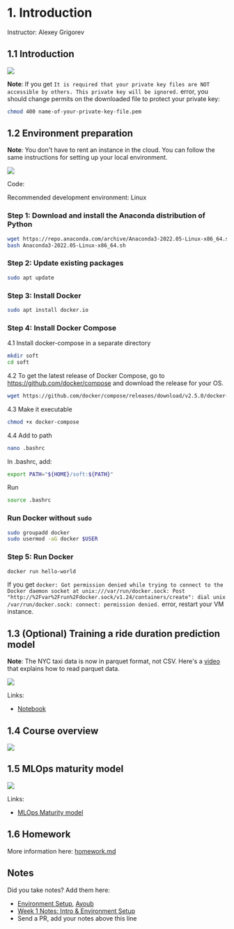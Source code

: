 # 1. Introduction

Instructor: Alexey Grigorev

## 1.1 Introduction

<a href="https://www.youtube.com/watch?v=s0uaFZSzwfI&list=PL3MmuxUbc_hIUISrluw_A7wDSmfOhErJK">
  <img src="images/thumbnail-1-01.jpg">
</a>

**Note**: If you get `It is required that your private key files are NOT accessible by others. This private key will be ignored.` error, you should change permits on the downloaded file to protect your private key:

 ```sh
chmod 400 name-of-your-private-key-file.pem
```


## 1.2 Environment preparation

**Note**: You don't have to rent an instance in the cloud. You can follow the same instructions 
for setting up your local environment. 

<a href="https://www.youtube.com/watch?v=IXSiYkP23zo&list=PL3MmuxUbc_hIUISrluw_A7wDSmfOhErJK">
  <img src="images/thumbnail-1-02.jpg">
</a>


Code:

Recommended development environment: Linux

### Step 1: Download and install the Anaconda distribution of Python
```sh
wget https://repo.anaconda.com/archive/Anaconda3-2022.05-Linux-x86_64.sh
bash Anaconda3-2022.05-Linux-x86_64.sh
```

### Step 2: Update existing packages

```sh
sudo apt update
```

### Step 3: Install Docker

```sh
sudo apt install docker.io
```

### Step 4: Install Docker Compose

4.1 Install docker-compose in a separate directory

```sh
mkdir soft
cd soft
```

4.2 To get the latest release of Docker Compose, go to https://github.com/docker/compose and download the release for your OS.

```sh
wget https://github.com/docker/compose/releases/download/v2.5.0/docker-compose-linux-x86_64 -O docker-compose
```

4.3 Make it executable

```sh
chmod +x docker-compose
```

4.4 Add to path

```sh
nano .bashrc
```

In .bashrc, add:

```bash
export PATH="${HOME}/soft:${PATH}"
```

Run

```bash
source .bashrc
```

### Run Docker without `sudo`

```sh
sudo groupadd docker
sudo usermod -aG docker $USER
```

### Step 5: Run Docker

```sh
docker run hello-world
```

If you get `docker: Got permission denied while trying to connect to the Docker daemon socket at unix:///var/run/docker.sock: Post "http://%2Fvar%2Frun%2Fdocker.sock/v1.24/containers/create": dial unix /var/run/docker.sock: connect: permission denied.` error, restart your VM instance. 

## 1.3 (Optional) Training a ride duration prediction model

**Note**: The NYC taxi data is now in parquet format, not CSV.
Here's a [video](https://www.youtube.com/watch?v=r94QjpX9vSE&list=PL3MmuxUbc_hIUISrluw_A7wDSmfOhErJK) that explains how to 
read parquet data.

<a href="https://www.youtube.com/watch?v=iRunifGSHFc&list=PL3MmuxUbc_hIUISrluw_A7wDSmfOhErJK">
  <img src="images/thumbnail-1-03.jpg">
</a>

Links:

* [Notebook](duration-prediction.ipynb)


## 1.4 Course overview

<a href="https://www.youtube.com/watch?v=teP9KWkP6SM&list=PL3MmuxUbc_hIUISrluw_A7wDSmfOhErJK">
  <img src="images/thumbnail-1-04.jpg">
</a>



## 1.5 MLOps maturity model

<a href="https://www.youtube.com/watch?v=XwTH8BDGzYk&list=PL3MmuxUbc_hIUISrluw_A7wDSmfOhErJK">
  <img src="images/thumbnail-1-05.jpg">
</a>

Links: 

* [MLOps Maturity model](https://docs.microsoft.com/en-us/azure/architecture/example-scenario/mlops/mlops-maturity-model)



## 1.6 Homework

More information here: [homework.md](homework.md)


## Notes

Did you take notes? Add them here:

* [Environment Setup,](https://github.com/ayoub-berdeddouch/mlops-journey/blob/main/intro-01.md) [Ayoub](https://github.com/ayoub-berdeddouch)
* [Week 1 Notes: Intro & Environment Setup](https://github.com/balapriyac/DTC-MLOps-Zoomcamp/blob/main/week1/README.md)
* Send a PR, add your notes above this line
